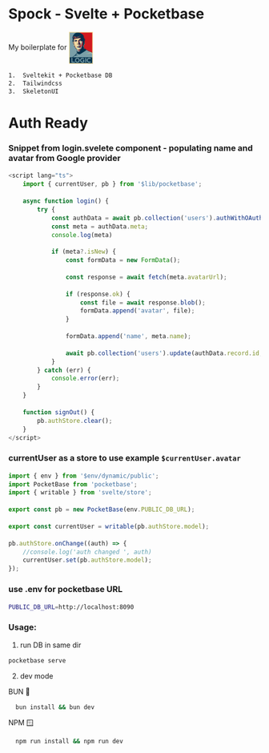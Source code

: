 # Spock - Svelte + Pocketbase

My boilerplate for
<img src="./git_assets/spock.jpg" align="center" height="64" width="48" ></a>

    1.  Sveltekit + Pocketbase DB
    2.  Tailwindcss
    3.  SkeletonUI

# Auth Ready

### Snippet from login.svelete component - populating name and avatar from Google provider

```typescript
<script lang="ts">
	import { currentUser, pb } from '$lib/pocketbase';

	async function login() {
		try {
			const authData = await pb.collection('users').authWithOAuth2({ provider: 'google' });
			const meta = authData.meta;
            console.log(meta)

			if (meta?.isNew) {
				const formData = new FormData();

				const response = await fetch(meta.avatarUrl);

				if (response.ok) {
					const file = await response.blob();
					formData.append('avatar', file);
				}

				formData.append('name', meta.name);

				await pb.collection('users').update(authData.record.id, formData);
			}
		} catch (err) {
			console.error(err);
		}
	}

	function signOut() {
		pb.authStore.clear();
	}
</script>
```

### currentUser as a store to use example `$currentUser.avatar`

```ts
import { env } from '$env/dynamic/public';
import PocketBase from 'pocketbase';
import { writable } from 'svelte/store';

export const pb = new PocketBase(env.PUBLIC_DB_URL);

export const currentUser = writable(pb.authStore.model);

pb.authStore.onChange((auth) => {
	//console.log('auth changed ', auth)
	currentUser.set(pb.authStore.model);
});
```

### use .env for pocketbase URL

```sh
PUBLIC_DB_URL=http://localhost:8090
```

### Usage:

1. run DB in same dir

```bash
pocketbase serve
```

2. dev mode

BUN 🐰

```bash
  bun install && bun dev
```

NPM 🪟

```bash
  npm run install && npm run dev
```
